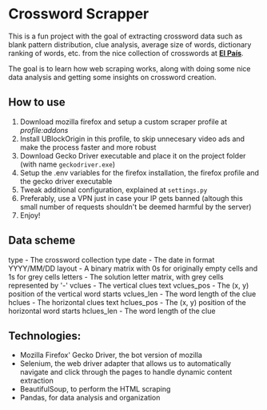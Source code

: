 # Crossword Scrapper

This is a fun project with the goal of extracting crossword data such as blank pattern distribution, clue analysis, average size of words, dictionary ranking of words, etc. from the nice collection of crosswords at [**El País**](https://elpais.com/juegos/crucigramas).

The goal is to learn how web scraping works, along with doing some nice data analysis and getting some insights on crossword creation.

## How to use
1. Download mozilla firefox and setup a custom scraper profile at *profile:addons*
2. Install UBlockOrigin in this profile, to skip unnecesary video ads and make the process faster and more robust
3. Download Gecko Driver executable and place it on the project folder (with name `geckodriver.exe`)
4. Setup the .env variables for the firefox installation, the firefox profile and the gecko driver executable
5. Tweak additional configuration, explained at `settings.py`
6. Preferably, use a VPN just in case your IP gets banned (altough this small number of requests shouldn't be deemed harmful by the server)
7. Enjoy!

## Data scheme
type - The crossword collection type
date - The date in format YYYY/MM/DD
layout - A binary matrix with 0s for originally empty cells and 1s for grey cells
letters - The solution letter matrix, with grey cells represented by '-'
vclues - The vertical clues text
vclues_pos - The (x, y) position of the vertical word starts
vclues_len - The word length of the clue
hclues - The horizontal clues text
hclues_pos - The (x, y) position of the horizontal word starts
hclues_len - The word length of the clue

## Technologies:
- Mozilla Firefox' Gecko Driver, the bot version of mozilla
- Selenium, the web driver adapter that allows us to automatically navigate and click through the pages to handle dynamic content extraction
- BeautifulSoup, to perform the HTML scraping
- Pandas, for data analysis and organization